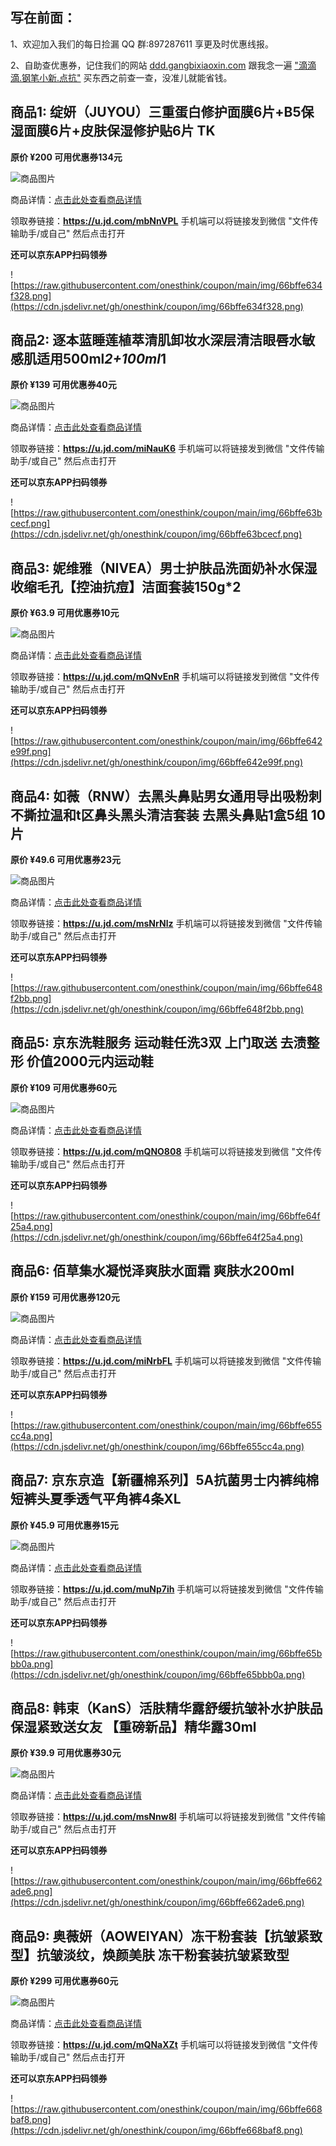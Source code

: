 ## 写在前面：

1、欢迎加入我们的每日捡漏 QQ 群:897287611 享更及时优惠线报。

2、自助查优惠券，记住我们的网站 [ddd.gangbixiaoxin.com](https://ddd.gangbixiaoxin.com) 跟我念一遍 ["滴滴滴.钢笔小新.点抗"](https://ddd.gangbixiaoxin.com) 买东西之前查一查，没准儿就能省钱。

## 商品1: 绽妍（JUYOU）三重蛋白修护面膜6片+B5保湿面膜6片+皮肤保湿修护贴6片  TK

**原价 ¥200 可用优惠券134元**

![商品图片](http://img14.360buyimg.com/n1/jfs/t1/236615/23/23230/75212/66b4792aFa1ea7de0/5de03edda68eb531.jpg)

商品详情：[点击此处查看商品详情](https://union-click.jd.com/jdc?e=1003156031&amp;p=JF8BAd0JK1olXwICVlZVCEgQBl8IGlsVXgYAXFpaAEsWBF9MRANLAjZbERscSkAJHTRQRA1CCVkdDwtCWhVLHTdNTwcKBENeCVAfUg8bfm5eYi58FH16Fjk_cwN0YgxPGzNoLV1bOlwhSB8WZSR4e1lCD29iXB8JcFxXDxtxazliPlNFIAEHbj9OSih8cjNNOWV6EikVUht1Ag9OeBBmL2FYKBc9QEpzYSZOWy1nAHVgHV8bayJgcBZ8aAxhJG5hIy0-Vj9-WT9zfCcTOE5hIjkCViNFZRNvYjhyGWVgNy49US8DABh-eT98KnVXEz5fXTxjdwRLbFl2LnJ2ARsqVzRgYx1rXC98NWF2N14cf0lnYBRoD1lgSQR3ZBsdXFUVcBp9ezxBXHoYNjcbUE1PXSkEF2sUbQUDVFlUDkwRCmo4K1sVbUdsVF1ZC08VAW44GmsVWwUAXVpUDEsVA2kKK1sdWjbV-eaIgvrCi9bchdPC5KHX3eKJlsMnM18LK1sUXAQCUFlcCksnM28LK1glA2gDB1lYAEoeCwFVUBJDGVteDjBdCE4eBWwAEmsXXAcAVm5tODYWVRZ9chJuJURlNiUVayp0RG9gZitOBGgAKB4JCS1ccw8KTAl8PQ5DACZtCHs)

领取券链接：**https://u.jd.com/mbNnVPL** 手机端可以将链接发到微信 "文件传输助手/或自己" 然后点击打开

**还可以京东APP扫码领券**

![https://raw.githubusercontent.com/onesthink/coupon/main/img/66bffe634f328.png](https://cdn.jsdelivr.net/gh/onesthink/coupon/img/66bffe634f328.png)

## 商品2: 逐本蓝睡莲植萃清肌卸妆水深层清洁眼唇水敏感肌适用500ml*2+100ml*1

**原价 ¥139 可用优惠券40元**

![商品图片](http://img14.360buyimg.com/n1/jfs/t1/225740/27/23210/89270/66bab919F516bee6b/55fde6815ab15675.jpg)

商品详情：[点击此处查看商品详情](https://union-click.jd.com/jdc?e=1003156031&amp;p=JF8BAacJK1olXwICUFdcCU4RC18IGloVXQYKVVdZCkMnRzBQRQQlBENHFRxWFlVMWzBeTA9KQl1XSwwDVFVPRjtUBAJQAVsMFgQZBEJAexwMHShKKW4KFAIiUhZcVTwPTlxvWWgADgMiXzVoBhVQbj4dWQQLFxdKSEdjeh9tbDh2GnB7JA0payBIexpvaDlMOQRiHFYvahJvRxl9YCl3FH5JIDxVcS9ka21_U1JyP1x2Uj5fYBhsYAxWbyJHOnJLMx4qfDxKVhZWQSxnBH1iIxcfcDJjZhtReB5hAn5gIy0iX3tARz8LHCtdKGQATgo0Ei5KfRdRcBhlUQoyVW5eCUsQCmkPHVIQbTYCVG4LZksWAm4KHFgTXAMyVW5dDkgVCmsBH1sQXwIKZF5VD3vArtfdkerA1b_WytaKsezCitPchdMlbTYBZF5cCUkXB2gJGVslbQYBZF1tViUWUGgNHFtHCWhfHxcLTBdMWQEIG14XVAABVG5fCUoVAV84K1JCJXUGUi0CfCMfQzN3QQZeC1UFAVknDCUVWTJ3TCVqWHxaITtVDEkeQCY4G2s)

领取券链接：**https://u.jd.com/miNauK6** 手机端可以将链接发到微信 "文件传输助手/或自己" 然后点击打开

**还可以京东APP扫码领券**

![https://raw.githubusercontent.com/onesthink/coupon/main/img/66bffe63bcecf.png](https://cdn.jsdelivr.net/gh/onesthink/coupon/img/66bffe63bcecf.png)

## 商品3: 妮维雅（NIVEA）男士护肤品洗面奶补水保湿收缩毛孔【控油抗痘】洁面套装150g*2

**原价 ¥63.9 可用优惠券10元**

![商品图片](http://img14.360buyimg.com/n1/jfs/t1/232328/7/24225/121539/66be3046F5440fb89/bad07f12768cfced.jpg)

商品详情：[点击此处查看商品详情](https://union-click.jd.com/jdc?e=1003156031&amp;p=JF8BAa8JK1olXwICUFxZC0sUAV8IGloUWQAEUlZeAEgnRzBQRQQlBENHFRxWFlVMWzBeTA9KQl1XSwwDVFVPRjtUBAJQAVsMFgQZBBkRQywBYQV1Jl9nHz4VVRtrRh1IYwVmAGgAVlk5DiJVVAdsGRlsNkVWCFZKSEdjeh9tbChmHHFdBg4qUQJVexpsfDlMJQR2HFYkahJ_Rxh9Yzl3FAdJNzxVeC9kRW1_aVJFP19xECpfeztsYAxWbzJpO3JbPxopUjxKVhZWQSxnBFZgDhwBcDJjZhtReBpjNFxhLS0IX3tvAjNIX0UdCGV_VzZDVxJxVAdRQzt1UQoyVW5eCUsQCmkPHVIQbTYCVG4OZp-AnLmCnoO_6WhQFQszWgpVA18JK1sTXgQLUFdZCEwWCms4G1MSbdGv7IvXuZ6furuWk4ys-tOL6IrDgHsnM2w4G1oUXwYGU19fCHsnA2w4GGtLMwdRXF5eDBwXbTJDUg1RAkEKOl5dDksWBGwIK1kUXAQAZG5tWk1XQGZyRTtuBGNJNBYAWDdScS9wRShIMwQAUzpbYQlAawsKWSJ-HlJeXG5dOA)

领取券链接：**https://u.jd.com/mQNvEnR** 手机端可以将链接发到微信 "文件传输助手/或自己" 然后点击打开

**还可以京东APP扫码领券**

![https://raw.githubusercontent.com/onesthink/coupon/main/img/66bffe642e99f.png](https://cdn.jsdelivr.net/gh/onesthink/coupon/img/66bffe642e99f.png)

## 商品4: 如薇（RNW）去黑头鼻贴男女通用导出吸粉刺不撕拉温和t区鼻头黑头清洁套装 去黑头鼻贴1盒5组 10片

**原价 ¥49.6 可用优惠券23元**

![商品图片](http://img14.360buyimg.com/n1/jfs/t1/237773/37/20701/65562/6696197fF7adf9f62/aa504e13ae934613.jpg)

商品详情：[点击此处查看商品详情](https://union-click.jd.com/jdc?e=1003156031&amp;p=JF8BAdUJK1olXwIDU1tbDkIRBV8IGlsVXQYHVl9VCE8QAl9MRANLAjZbERscSkAJHTRQRA1CCVkdDwtCWhVLHTdNTwcKBENeCVAfUg8bUDNKeRlnOnUFIQFdAA9AYmpzHlleWn1_OlxeDhVLRGZNfFtvG1V-VDcuClxXDxtxazliPmVFIzchbTJ0YCx_GStNOWUDEio_VTh1SilObz5mJGFYNBcqQEpyYW58WyxNAHZgHQwbfBNjZA97cAxhJG5nIC0-VjxIewlzfCcTOE5hIjkCViNFZRB6eDh9W2ZaNyc9fDhUdDBociJxLRIBIyg_aC5jSgcAbCJyK39hLFYpcRF0Yw1rRyx8C2N2HV4BfBRvW19LWwN1R3tZHD0aahR3YDx1AVJsVXNiWFJtCXsUAm8PEl0SWw8HZG5dCHtWbW8JH1oUXwcHZF9tCE0UAWYMEl8VWwACVG5dAEwn1MKwztGkiI67gMDV3_Kw1ua0z8WdbTYyV25dCUoVA2sPGlkVbTYCV25eOBV5AjwNTFJGX1FsCRUUXg9WBjlmG1sRVAUEV1htCkoWAW04K2tGAURgFiw6e0xiXG8AXwx0WH0HVhVaczZ5AWwORQdSVENlVCQbWzcXahwKK1sl)

领取券链接：**https://u.jd.com/msNrNlz** 手机端可以将链接发到微信 "文件传输助手/或自己" 然后点击打开

**还可以京东APP扫码领券**

![https://raw.githubusercontent.com/onesthink/coupon/main/img/66bffe648f2bb.png](https://cdn.jsdelivr.net/gh/onesthink/coupon/img/66bffe648f2bb.png)

## 商品5: 京东洗鞋服务 运动鞋任洗3双 上门取送 去渍整形 价值2000元内运动鞋

**原价 ¥109 可用优惠券60元**

![商品图片](http://img14.360buyimg.com/n1/jfs/t1/218566/29/3756/320314/618a486dEa03b5ab6/2c2bdfa9918e7702.jpg)

商品详情：[点击此处查看商品详情](https://union-click.jd.com/jdc?e=1003156031&amp;p=JF8BAacJK1olXwICV1daCkofAF8IGloUXQYAXFtYCE0nRzBQRQQlBENHFRxWFlVMWzBeTA9KQl1XSwwDVFVPRjtUBAJQAVsMFgQZBANDY25jWiBDJ0IEKAQ0QxNXdBJSQh5VJGgAAgcjXCpvCihSeSlhPg9UEyBKSEdjeh9tbCh2GnJdDjcpeyhWexpsSDlPPQRiJlYuahFFRw99Yzh3XFRJNCxUbS9jf218Q1JGP1x-Uz4CcC9sYAxLbARtP3JbMwIrbDxKVhZJRT9ONm1mVT4BcDJjZhtrbAViJFBhIwcIX3tLCw1qGQ5HD2UcBBZccwkfGRANWx9DUQoyVW5eCUsQCmkPHVIQbTYCVG4LZksWAm4JElMSWAYyVW5dDkgVCmsBH1gUWwQFZF5VD3vArtfdkerA1b_WytaKsezCitPchdMlbTYBZF5cCUkXB2gJGVslbQYBZF1tViUWUGkKGghCXmhfHxcLTAhBXAEIG1kcXgYEXG5fCUoVAV84KxNBPQdpFSULcg8RfzVhUANVKntYDRsdcSUVVTZ2TzptVEFYNiwpa0JBRBE4G2s)

领取券链接：**https://u.jd.com/mQNO808** 手机端可以将链接发到微信 "文件传输助手/或自己" 然后点击打开

**还可以京东APP扫码领券**

![https://raw.githubusercontent.com/onesthink/coupon/main/img/66bffe64f25a4.png](https://cdn.jsdelivr.net/gh/onesthink/coupon/img/66bffe64f25a4.png)

## 商品6: 佰草集水凝悦泽爽肤水面霜 爽肤水200ml

**原价 ¥159 可用优惠券120元**

![商品图片](http://img14.360buyimg.com/n1/jfs/t1/4100/37/24320/72594/66b1c009F27e0db0e/8fe7b2518f3d2894.jpg)

商品详情：[点击此处查看商品详情](https://union-click.jd.com/jdc?e=1003156031&amp;p=JF8BAdsJK1olXwICUFlfAUwVAF8IGlsVXQ4CV1dfC04SBl9MRANLAjZbERscSkAJHTRQRA1CCVkdDwtCWhVLHTdNTwcKBENeCVAfUg8bVip0XQFLHl97KwUUUCBFZ253UlpAWlZEOlwFVjdSYypNSwRwIA9mESMDblxXDxtxazliPmVdICclWzxeVi9_cjtNOWJyEj4VUix1AgdObABlOmFbPBc-akpxYW58Wy1nB2BgVTYbfyJwdAxsaAxhJG5gID0ITzwVcwhzfCcTOE5hIjkCViNFZRNYb1pqA3BwPD4pQQ0RdBZ8cjhMGw90LQMvfDhoQxtXcz5hKW1GIDcLbStlYCh8YjN3JHV1EykCcClsY3sKbk8XKDZhUB4jehNNUAp3TxkVXnECKTxHciBnD2M4GmsWXAYFXVhaDkISM18IG2tUMwYCUl9eDkMUM244G10WXw8GXVpeC0oWBl8IE1wliqu6gdTs3cOu1_GAzOKyiI--gMDVOHsnAF8IGloXXQIFVVxdOHsXAF8LKwV7XFUFUVddCE95XiRBTR9XCwVsVF5YAEkeB284GVoUXwQyZG4ITTdRWTFLQiJqBk9aPww5CTReAjoPSx17X15cKBs9TQ5HXAp1Ej9QIFhkZF5t)

领取券链接：**https://u.jd.com/miNrbFL** 手机端可以将链接发到微信 "文件传输助手/或自己" 然后点击打开

**还可以京东APP扫码领券**

![https://raw.githubusercontent.com/onesthink/coupon/main/img/66bffe655cc4a.png](https://cdn.jsdelivr.net/gh/onesthink/coupon/img/66bffe655cc4a.png)

## 商品7: 京东京造【新疆棉系列】5A抗菌男士内裤纯棉短裤头夏季透气平角裤4条XL

**原价 ¥45.9 可用优惠券15元**

![商品图片](http://img14.360buyimg.com/n1/jfs/t1/234444/24/22436/68020/667d1bcdF1177f7d2/950c7e70cd414b01.jpg)

商品详情：[点击此处查看商品详情](https://union-click.jd.com/jdc?e=1003156031&amp;p=JF8BAacJK1olXwICUF1UCU8RBF8IGloUXgUHUl1eDEgnRzBQRQQlBENHFRxWFlVMWzBeTA9KQl1XSwwDVFVPRjtUBAJQAVsMFgQZBD8TczJBSA9IBgZfFgI7SjJRBAl0SAJ2KmgANS4dDDlOeypfTl0cAHZkCCBKSEdjeh9tbChAH3FrBj0qUThVexpsSDlPLQR0JlYvahF3RxhTYCx3FG5JNxZUWC9jUW1-eVJ8P199FSk0cClsYAxWbzJhP3FbNx0pbDxKVhZJWjtdIm9hCVdUcDJjZhtRfBpiJHZmLT1dX3txXmtQclNMXWV5LiQYdyJlHThNRx9lUQoyVW5eCUsQCmkPHVIQbTYCVG4LZksWAm4JE1wSXAUyVW5dDkgVCmsBH1gQXQQBZF5VD3vArtfdkerA1b_WytaKsezCitPchdMlbTYBZF5cCUkXB2gJGVslbQYBZF1tViUWUGkLG18SCmhfHxcLTA8UXgEIG1IWXQEFXG5fCUoVAV84Ky8RLVtLBwoAU0tKQTNuWSJTWmB-Bwc-fyUVYh9IHylMJUNVAVhUVTtxXxE4G2s)

领取券链接：**https://u.jd.com/muNp7ih** 手机端可以将链接发到微信 "文件传输助手/或自己" 然后点击打开

**还可以京东APP扫码领券**

![https://raw.githubusercontent.com/onesthink/coupon/main/img/66bffe65bbb0a.png](https://cdn.jsdelivr.net/gh/onesthink/coupon/img/66bffe65bbb0a.png)

## 商品8: 韩束（KanS）活肤精华露舒缓抗皱补水护肤品保湿紧致送女友 【重磅新品】精华露30ml

**原价 ¥39.9 可用优惠券30元**

![商品图片](http://img14.360buyimg.com/n1/jfs/t1/87659/14/45119/53683/66b9e7e2F49d218ff/7f057a5814e11a9b.jpg)

商品详情：[点击此处查看商品详情](https://union-click.jd.com/jdc?e=1003156031&amp;p=JF8BAdsJK1olXwICUVZfCkMQB18IGlsVXgEHVF1fCkseAl9MRANLAjZbERscSkAJHTRQRA1CCVkdDwtCWhVLHTdNTwcKBENeCVAfUg8bYD9SRgZoDkRfJg1eaxRlQWp7Yi5UKWdSOlwjaTFHdxhgeixhNFNGDzoGXlxXDxtxazliPlNcIzcpazxeaCh-citNOWVyEj0_VTt1Ah9Oey5lDmFbNBcrakp-YW5oWyxnB2JgVT4bfBRjahhrTgxhJG5hIz0ISTwVUQ9zfCcTOE5hIjkCViNFZRNvewFqHGYADSgqQUtWYAZ4ciJ2NQN0LSkqfxF3F2x_eyltDXJLMFY9CjxlYx1rXC98C2R1DQsef0lFYRRoD1lgSQR3ZF4GczMTdDF1eEFNJmFbHwoUdFF-VykEF2sUbQUDVFlUDkwRCmo4K1sVbUdsVFdUAEIeM244G10WXw8GXVpeAUoTC18IE1wliqu6gdTs3cOu1_GAzOKyiI--gMDVOHsnAF8IGloXXQIFVVxdOHsXAF8LKwV7XFUEVwpeX0h5XiRBTR9cWAZsVF5UCEMeAW44GVoUXwQyZG4-WBFKXhJbWQZnDgVhCywfDThudi58egt7X3hjLg4pfyN2dBthTh9OOV1UZF5t)

领取券链接：**https://u.jd.com/msNnw8l** 手机端可以将链接发到微信 "文件传输助手/或自己" 然后点击打开

**还可以京东APP扫码领券**

![https://raw.githubusercontent.com/onesthink/coupon/main/img/66bffe662ade6.png](https://cdn.jsdelivr.net/gh/onesthink/coupon/img/66bffe662ade6.png)

## 商品9: 奥薇妍（AOWEIYAN）冻干粉套装【抗皱紧致型】抗皱淡纹，焕颜美肤 冻干粉套装抗皱紧致型

**原价 ¥299 可用优惠券60元**

![商品图片](http://img14.360buyimg.com/n1/jfs/t1/190858/28/39389/48413/6527f8dfF3ec7a9bc/872aab91cf720f61.jpg)

商品详情：[点击此处查看商品详情](https://union-click.jd.com/jdc?e=1003156031&amp;p=JF8BAd0JK1olXwMAVlxUD0oSA18IGlocWQYKXV1eCU0UA19MRANLAjZbERscSkAJHTRQRA1CCVkdDwtCWhVLHTdNTwcKBENeCVAfUg8bWilWbyJyDXpCVytbXDNsXRkLeyNOGAVmOlwYQDxRRRgJYzN0I1YKJiMtQFxXDxtxaz5sLnVFIicLazxOZC58GS9NOWV-Ej0_VTx1Sm5ObT5lOmFbPBcqektuYSZaWyxdB2JgHTobfxRzYBhBYAxhJGJmIwcUSzx-dzxzfCcTOE5hIjkCViNFZRB7eD9hVWV7Iy4pex5LYxZocjhMKRIBIyg0XT1jWjpPbyJmLnFbLxsqcTtzdA1rXC9sOWN1DV4efBRjYxRoD1lgSQR3ZCMgDQNNRRl_eEEWHl11ECUleAJSVQ8EF2sUbQUDVFlUDkwRCmo4K1sVbUdsVFtdDk8RBm84GmsVWwUAXVpUDEkXAGsBK1sdWjbV-eaIgvrCi9bchdPC5KHX3eKJlsMnM18LK1sUXAQCUFlcCksnM28LK1glA2gDB1hVDUJHBgFVUBJDGU1YFjBdCE0fAWoMH2sXXAcAVm5tOBJRXRtxfAtpHQV3UgolcxVhAA9wQB4WOWgAERYqTg1gAhdgeiVFVXR_JBZtCHs)

领取券链接：**https://u.jd.com/mQNaXZt** 手机端可以将链接发到微信 "文件传输助手/或自己" 然后点击打开

**还可以京东APP扫码领券**

![https://raw.githubusercontent.com/onesthink/coupon/main/img/66bffe668baf8.png](https://cdn.jsdelivr.net/gh/onesthink/coupon/img/66bffe668baf8.png)

